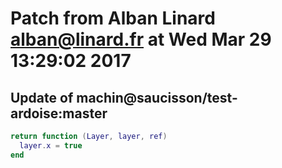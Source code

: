 # Patch from Alban Linard <alban@linard.fr> at Wed Mar 29 13:29:02 2017

## Update of machin@saucisson/test-ardoise:master

```lua
return function (Layer, layer, ref)
  layer.x = true
end
```

